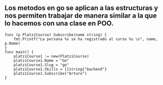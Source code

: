 ## Los metodos en **go** se aplican a las estructuras y nos permiten trabajar de manera similar a la que lo hacemos con una clase en POO.  
  
```golang   
func (p PlatziCourse) Subscribe(name string) {
	fmt.Printf("La persona %s se ha registrado al curso %s \n", name, p.Name)	
}
func main() {
	platziCourse1 := new(PlatziCourse)
	platziCourse1.Name = "Go"
	platziCourse1.Slug = "go"
	platziCourse1.Skills = []string{"backend"}
	platziCourse1.Subscribe("Arturo")
}
```    

